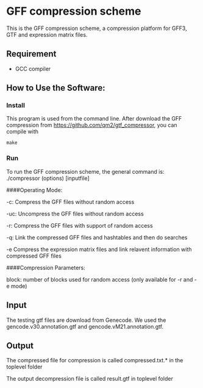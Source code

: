 # GFF compression scheme
This is the GFF compression scheme, a compression platform for GFF3, GTF and expression matrix files.

## Requirement
- GCC compiler

## How to Use the Software:

### Install
This program is used from the command line. After download the GFF compression from https://github.com/qm2/gtf_compressor, you can compile with
```
make
```

### Run
To run the GFF compression scheme, the general command is:
./compressor (options)  [inputfile]


####Operating Mode:

-c:           Compress the GFF files without random access

-uc:          Uncompress the GFF files without random access

-r:           Compress the GFF files with support of random access

-q:           Link the compressed GFF files and hashtables and then do searches

-e            Compress the expression matrix files and link relavent information with compressed GFF files 

####Compression Parameters:

block:        number of blocks used for random access (only available for -r and -e mode)

## Input

The testing gtf files are download from Genecode. We used the gencode.v30.annotation.gtf and gencode.vM21.annotation.gtf.

## Output
The compressed file for compression is called compressed.txt.* in the toplevel folder

The output decompression file is called result.gtf in toplevel folder


